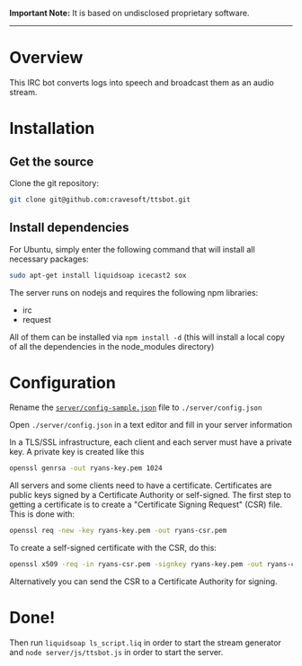 **Important Note:**
It is based on undisclosed proprietary software.

- - -

# Overview

This IRC bot converts logs into speech and broadcast them as an audio stream.


# Installation 

## Get the source

Clone the git repository:

``` bash
git clone git@github.com:cravesoft/ttsbot.git
```

## Install dependencies

For Ubuntu, simply enter the following command that will install all necessary packages:

``` bash
sudo apt-get install liquidsoap icecast2 sox 
```

The server runs on nodejs and requires the following npm libraries:

- irc
- request

All of them can be installed via `npm install -d` (this will install a local copy of all the dependencies in the node_modules directory)

# Configuration

Rename the [`server/config-sample.json`](./server/config-sample.json) file to `./server/config.json`

Open `./server/config.json` in a text editor and fill in your server information

In a TLS/SSL infrastructure, each client and each server must have a private key. A private key is created like this

``` bash
openssl genrsa -out ryans-key.pem 1024
```

All servers and some clients need to have a certificate. Certificates are public keys signed by a Certificate Authority or self-signed. The first step to getting a certificate is to create a "Certificate Signing Request" (CSR) file. This is done with:

``` bash
openssl req -new -key ryans-key.pem -out ryans-csr.pem
```

To create a self-signed certificate with the CSR, do this:

``` bash
openssl x509 -req -in ryans-csr.pem -signkey ryans-key.pem -out ryans-cert.pem
```

Alternatively you can send the CSR to a Certificate Authority for signing.

# Done!

Then run `liquidsoap ls_script.liq` in order to start the stream generator and `node server/js/ttsbot.js` in order to start the server.
